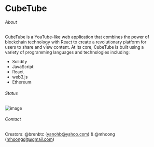 # CubeTube

###### About

  CubeTube is a YouTube-like web application that combines the power of blockchain technology with React to create a revolutionary platform for users to  share and view content. At its core, CubeTube is built using a variety of programming languages and technologies including:
 - Solidity
 - JavaScript
 - React
 - web3.js
 - Ethereum
 
 ###### Status 
 ![image](https://user-images.githubusercontent.com/115852143/223909830-78c2d86e-1759-453c-a84e-299d33b2b9fc.png)

 ###### Contact
   Creators: @brenbtc (yanohb@yahoo.com) & @mhoong (mhoonggit@gmail.com)

